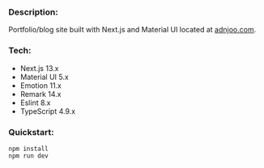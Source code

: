 ### Description:

Portfolio/blog site built with Next.js and Material UI located at [adnjoo.com](https://adnjoo.com).

### Tech:

- Next.js 13.x
- Material UI 5.x
- Emotion 11.x
- Remark 14.x
- Eslint 8.x
- TypeScript 4.9.x

### Quickstart:

```
npm install
npm run dev
```
